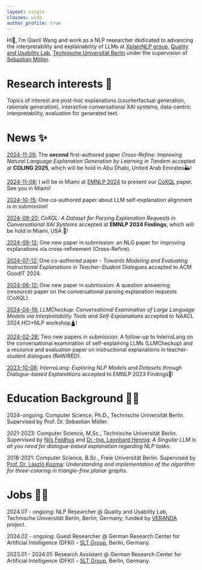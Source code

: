 ```yaml
---
layout: single
classes: wide
author_profile: true
---
```


Hi👋, I’m Qianli Wang and work as a NLP researcher dedicated to advancing the interpretability and explainability of LLMs at [XplainNLP group](https://www.tu.berlin/qu/forschung/forschungsgruppen/xplainlp), [Quality and Usability Lab](https://www.tu.berlin/qu), [Technische Universität Berlin](https://www.tu.berlin/) under the supervision of [Sebastian Möller](https://www.tu.berlin/qu/ueber-uns/leitung).

# Research interests 👀
Topics of interest are post-hoc explanations (counterfactual generation, rationale generation), interactive conversational XAI systems, data-centric interpretability, evaluation for generated text.  

# News ✨ 
<u> 2024-11-29:</u> The <b>second</b> first-authored paper <i>Cross-Refine: Improving Natural Language Explanation Generation by Learning in Tandem</i> accepted at **COLING 2025**, which will be hold in Abu Dhabi, United Arab Emirates🏜️!

<u> 2024-11-08:</u> I will be in Miami at <a href="https://2024.emnlp.org/">EMNLP 2024</a> to present our <a href="https://aclanthology.org/2024.findings-emnlp.76/">CoXQL</a> paper. See you in Miami!

<u> 2024-10-15:</u> One co-authored paper about LLM self-explanation alignment is in submission!

<u> 2024-09-20:</u> _CoXQL: A Dataset for Parsing Explanation Requests in Conversational XAI Systems_ accepted at **EMNLP 2024 Findings**, which will be hold in Miami, USA 🗽! 

<u>2024-09-12:</u> One new paper in submission: an NLG paper for improving explanations via cross-refinement (Cross-Refine).

<u>2024-07-12:</u> One co-authored paper - _Towards Modeling and Evaluating Instructional Explanations in Teacher-Student Dialogues_ accepted to ACM GoodIT 2024.

<u>2024-06-12:</u> One new paper in submission: A question answering (resource) paper on the conversational parsing explanation requests (CoXQL).

<u>2024-04-19:</u> _LLMCheckup: Conversational Examination of Large Language Models via Interpretability Tools and Self-Explanations_ accepted to NAACL 2024 HCI+NLP workshop🛕!

<u>2024-02-28:</u> Two new papers in submission: A follow-up to InterroLang on the conversational examination of self-explaining LLMs (LLMCheckup) and a resource and evaluation paper on instructional explanations in teacher-student dialogues (ReWIRED).

<u>2023-10-08:</u> _InterroLang: Exploring NLP Models and Datasets through Dialogue-based Explanations_ accepted to EMNLP 2023 Findings🦁!



# Education Background 👨‍🎓
2024-ongoing: Computer Science, Ph.D., Technische Universität Berlin. Supervised by Prof. Dr. Sebastian Möller.

2021-2023: Computer Science, M.Sc., Technische Universität Berlin. Supervised by [Nils Feldhus](https://nfelnlp.github.io/) and [Dr.-Ing. Leonhard Hennig](https://www.dfki.de/web/ueber-uns/mitarbeiter/person/lehe02): _A Singular LLM is all you need for dialogue-based explanation regarding NLP tasks_.

2018-2021: Computer Science, B.Sc., Freie Universität Berlin. Supervised by [Prof. Dr. László Kozma](https://www.mi.fu-berlin.de/inf/groups/ag-ti/members/professoren/Kozma_Laszlo.html): _Understanding and implementation of the algorithm for three-coloring in triangle-free planar graphs_.

# Jobs 🧑‍💻
2024.07 - ongoing: NLP Researcher @ Quality and Usability Lab, Technische Universität Berlin, Berlin, Germany; funded by [VERANDA](https://njctn.github.io/VERANDA/) project.

2024.02 - ongoing: Guest Researcher @ German Research Center for Artificial Intelligence (DFKI) - [SLT Group](https://www.dfki.de/en/web/research/research-departments/speech-and-language-technology/), Berlin, Germany.

2023.01 - 2024.01: Research Assistant @ German Research Center for Artificial Intelligence (DFKI) - [SLT Group](https://www.dfki.de/en/web/research/research-departments/speech-and-language-technology/), Berlin, Germany.


